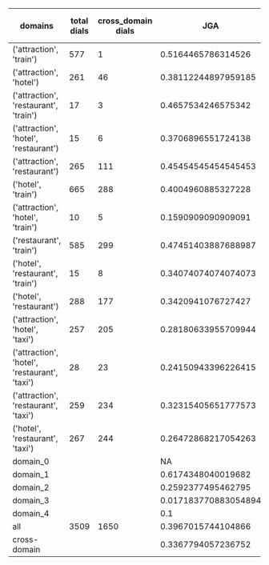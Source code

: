 | domains                                       |   total dials |   cross_domain dials | JGA                  | RSA                | TA                 | CDTA                |   total turns |   cross-domain turns |
|-----------------------------------------------|---------------|----------------------|----------------------|--------------------|--------------------|---------------------|---------------|----------------------|
| ('attraction', 'train')                       |           577 |                    1 | 0.5164465786314526   | 0.8492691168071497 | 0.8230492196878751 | 0.0                 |          4165 |                    1 |
| ('attraction', 'hotel')                       |           261 |                   46 | 0.38112244897959185  | 0.8014171278594376 | 0.725              | 0.32608695652173914 |          1960 |                   46 |
| ('attraction', 'restaurant', 'train')         |            17 |                    3 | 0.4657534246575342   | 0.8174163735807569 | 0.8013698630136986 | 0.0                 |           146 |                    3 |
| ('attraction', 'hotel', 'restaurant')         |            15 |                    6 | 0.3706896551724138   | 0.7814623064623057 | 0.7068965517241379 | 0.6666666666666666  |           116 |                    6 |
| ('attraction', 'restaurant')                  |           265 |                  111 | 0.45454545454545453  | 0.8241871376486761 | 0.7653276955602537 | 0.35398230088495575 |          1892 |                  113 |
| ('hotel', 'train')                            |           665 |                  288 | 0.4004960885327228   | 0.8379654792534339 | 0.7532913566113337 | 0.6179104477611941  |          5241 |                  335 |
| ('attraction', 'hotel', 'train')              |            10 |                    5 | 0.1590909090909091   | 0.6366885987575641 | 0.6704545454545454 | 0.3333333333333333  |            88 |                    6 |
| ('restaurant', 'train')                       |           585 |                  299 | 0.47451403887688987  | 0.8704592309562876 | 0.7941684665226781 | 0.5595567867036011  |          4630 |                  361 |
| ('hotel', 'restaurant', 'train')              |            15 |                    8 | 0.34074074074074073  | 0.7882072736550345 | 0.7037037037037037 | 0.4444444444444444  |           135 |                    9 |
| ('hotel', 'restaurant')                       |           288 |                  177 | 0.3420941076727427   | 0.8166746121369063 | 0.7011445527766003 | 0.4524714828897338  |          2359 |                  263 |
| ('attraction', 'hotel', 'taxi')               |           257 |                  205 | 0.28180633955709944  | 0.7468942293896746 | 0.6587060356057316 | 0.1245136186770428  |          2303 |                  257 |
| ('attraction', 'hotel', 'restaurant', 'taxi') |            28 |                   23 | 0.24150943396226415  | 0.7195685569731369 | 0.6113207547169811 | 0.28205128205128205 |           265 |                   39 |
| ('attraction', 'restaurant', 'taxi')          |           259 |                  234 | 0.32315405651777573  | 0.757690019845355  | 0.6722880583409299 | 0.15730337078651685 |          2194 |                  356 |
| ('hotel', 'restaurant', 'taxi')               |           267 |                  244 | 0.26472868217054263  | 0.7730258971657353 | 0.6236434108527131 | 0.2524084778420039  |          2580 |                  519 |
| domain_0                                      |               |                      | NA                   | NA                 | NA                 | NA                  |             0 |                    0 |
| domain_1                                      |               |                      | 0.6174348040019682   | 0.8442279609568145 | 0.7543053960964409 | NA                  |         12194 |                    0 |
| domain_2                                      |               |                      | 0.2592377495462795   | 0.8202414027055719 | 0.7460617059891107 | 0.4755244755244755  |         13775 |                 1573 |
| domain_3                                      |               |                      | 0.017183770883054894 | 0.6506938223914583 | 0.5770883054892602 | 0.09782608695652174 |          2095 |                  736 |
| domain_4                                      |               |                      | 0.1                  | 0.8371184371184371 | 0.8                | 0.6                 |            10 |                    5 |
| all                                           |          3509 |                 1650 | 0.3967015744104866   | 0.8177618756196289 | 0.7370520766545559 | 0.3556611927398444  |         28074 |                 2314 |
| cross-domain                                  |               |                      | 0.3367794057236752   | 0.8036942431665454 | 0.6958099411200876 | 0.3556611927398444  |         14606 |                 2314 |
